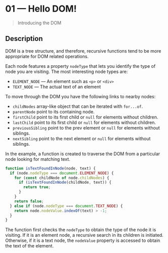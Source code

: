# 01 &mdash; Hello DOM!
> Introducing the DOM

## Description
DOM is a tree structure, and therefore, recursive functions tend to be more appropriate for DOM related operations.

Each node features a property `nodeType` that lets you identify the type of node you are visiting. The most interesting node types are:
+ `ELEMENT_NODE` &mdash; An element such as `<p>` or `<div>`
+ `TEXT_NODE` &mdash; The actual text of an element

To move through the DOM you have the following links to nearby nodes:
+ `childNodes` array-like object that can be iterated with `for...of`.
+ `parentNode` point to its containing node.
+ `firstChild` point to its first child or `null` for elements without children.
+ `lastChild` point to its first child or `null` for elements without children.
+ `previousSibling` point to the prev element or `null` for elements without siblings.
+ `nextSibling` point to the next element or `null` for elements without siblings.

In the example, a function is created to traverse the DOM from a particular node looking for matching text.

```javascript
function isTextFoundInNode(node, text) {
  if (node.nodeType === document.ELEMENT_NODE) {
    for (const childNode of node.childNodes) {
      if (isTextFoundInNode(childNode, text)) {
        return true;
      }
    }
    return false;
  } else if (node.nodeType === document.TEXT_NODE) {
    return node.nodeValue.indexOf(text) > -1;
  }
}
```

The function first checks the `nodeType` to obtain the type of the node it is visiting. If it is an element node, a recursive search in its children is initiated. Otherwise, if it is a text node, the `nodeValue` property is accessed to obtain the text of the element.